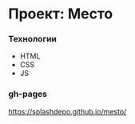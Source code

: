 # Проект: Место

### Технологии 

* HTML
* CSS
* JS

### gh-pages
 https://splashdepo.github.io/mesto/
